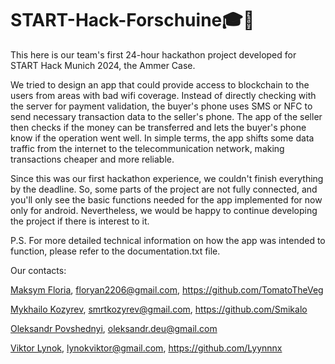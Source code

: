 # START-Hack-Forschuine🎓🐧
This here is our team's first 24-hour hackathon project developed for START Hack Munich 2024, the Ammer Case.

We tried to design an app that could provide access to blockchain to the users from areas with bad wifi coverage. Instead of directly checking with the server for payment validation, the buyer's phone uses SMS or NFC to send necessary transaction data to the seller's phone. The app of the seller then checks if the money can be transferred and lets the buyer's phone know if the operation went well. In simple terms, the app shifts some data traffic from the internet to the telecommunication network, making transactions cheaper and more reliable.

Since this was our first hackathon experience, we couldn't finish everything by the deadline. So, some parts of the project are not fully connected, and you'll only see the basic functions needed for the app implemented for now only for android. Nevertheless, we would be happy to continue developing the project if there is interest to it.

P.S. For more detailed technical information on how the app was intended to function, please refer to the documentation.txt file.

Our contacts:

[Maksym Floria](https://www.linkedin.com/in/maksym-floria-9b1a64296?utm_source=share&utm_campaign=share_via&utm_content=profile&utm_medium=android_app), floryan2206@gmail.com, https://github.com/TomatoTheVeg

[Mykhailo Kozyrev](https://www.linkedin.com/in/misha-kozyrev-143410282?utm_source=share&utm_campaign=share_via&utm_content=profile&utm_medium=android_app), smrtkozyrev@gmail.com, https://github.com/Smikalo

[Oleksandr Povshednyi](https://www.linkedin.com/in/oleksandr-povshednyi-65a6392a5?utm_source=share&utm_campaign=share_via&utm_content=profile&utm_medium=android_app), oleksandr.deu@gmail.com

[Viktor Lynok](https://www.linkedin.com/in/viktor-lynok-7352ba292?utm_source=share&utm_campaign=share_via&utm_content=profile&utm_medium=ios_app), lynokviktor@gmail.com, https://github.com/Lyynnnx
